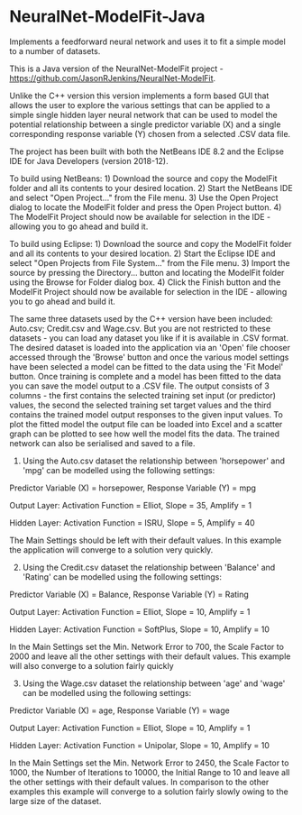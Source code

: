 # NeuralNet-ModelFit-Java
Implements a feedforward neural network and uses it to fit a simple model to a number of datasets.

This is a Java version of the NeuralNet-ModelFit project - https://github.com/JasonRJenkins/NeuralNet-ModelFit.

Unlike the C++ version this version implements a form based GUI that allows the user to explore the various settings that can be applied to a simple single hidden layer neural network that can be used to model the potential relationship between a single predictor variable (X) and a single corresponding response variable (Y) chosen from a selected .CSV data file.

The project has been built with both the NetBeans IDE 8.2 and the Eclipse IDE for Java Developers (version 2018-12).

To build using NetBeans: 1) Download the source and copy the ModelFit folder and all its contents to your desired location. 2) Start the NetBeans IDE and select "Open Project..." from the File menu. 3) Use the Open Project dialog to locate the ModelFit folder and press the Open Project button. 4) The ModelFit Project should now be available for selection in the IDE - allowing you to go ahead and build it.

To build using Eclipse: 1) Download the source and copy the ModelFit folder and all its contents to your desired location. 2) Start the Eclipse IDE and select "Open Projects from File System..." from the File menu. 3) Import the source by pressing the Directory... button and locating the ModelFit folder using the Browse for Folder dialog box. 4) Click the Finish button and the ModelFit Project should now be available for selection in the IDE - allowing you to go ahead and build it.

The same three datasets used by the C++ version have been included: Auto.csv; Credit.csv and Wage.csv. But you are not restricted to these datasets - you can load any dataset you like if it is available in .CSV format. The desired dataset is loaded into the application via an 'Open' file chooser accessed through the 'Browse' button and once the various model settings have been selected a model can be fitted to the data using the 'Fit Model' button.  Once training is complete and a model has been fitted to the data you can save the model output to a .CSV file. The output consists of 3 columns - the first contains the selected training set input (or predictor) values, the second the selected training set target values and the third contains the trained model output responses to the given input values. To plot the fitted model the output file can be loaded into Excel and a scatter graph can be plotted to see how well the model fits the data. The trained network can also be serialised and saved to a file.

1) Using the Auto.csv dataset the relationship between 'horsepower' and 'mpg' can be modelled using the following settings:

Predictor Variable (X) = horsepower, Response Variable (Y) = mpg

Output Layer: Activation Function = Elliot, Slope = 35, Amplify = 1

Hidden Layer: Activation Function = ISRU, Slope = 5, Amplify = 40

The Main Settings should be left with their default values. In this example the application will converge to a solution very quickly.

2) Using the Credit.csv dataset the relationship between 'Balance' and 'Rating' can be modelled using the following settings:

Predictor Variable (X) = Balance, Response Variable (Y) = Rating

Output Layer: Activation Function = Elliot, Slope = 10, Amplify = 1

Hidden Layer: Activation Function = SoftPlus, Slope = 10, Amplify = 10

In the Main Settings set the Min. Network Error to 700, the Scale Factor to 2000 and leave all the other settings with their default values. This example will also converge to a solution fairly quickly

3) Using the Wage.csv dataset the relationship between 'age' and 'wage' can be modelled using the following settings:

Predictor Variable (X) = age, Response Variable (Y) = wage

Output Layer: Activation Function = Elliot, Slope = 10, Amplify = 1

Hidden Layer: Activation Function = Unipolar, Slope = 10, Amplify = 10

In the Main Settings set the Min. Network Error to 2450, the Scale Factor to 1000, the Number of Iterations to 10000, the Initial Range to 10 and leave all the other settings with their default values. In comparison to the other examples this example will converge to a solution fairly slowly owing to the large size of the dataset.

